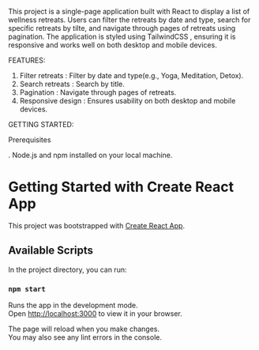 This project is a single-page application built with React to display a list of wellness retreats. Users can filter the retreats by date and type, search for specific retreats by tilte, and navigate through pages of retreats using pagination. The application is styled using TailwindCSS , ensuring it is responsive and works well on both desktop and mobile devices.

FEATURES:

1. Filter retreats : Filter by date and type(e.g., Yoga, Meditation, Detox).
2. Search retreats : Search by title.
3. Pagination : Navigate through pages of retreats.
4. Responsive design : Ensures usability on both desktop and mobile devices.

GETTING STARTED:

Prerequisites

. Node.js and npm installed on your local machine.


# Getting Started with Create React App

This project was bootstrapped with [Create React App](https://github.com/facebook/create-react-app).

## Available Scripts

In the project directory, you can run:

### `npm start`

Runs the app in the development mode.\
Open [http://localhost:3000](http://localhost:3000) to view it in your browser.

The page will reload when you make changes.\
You may also see any lint errors in the console.


